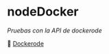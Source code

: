# nodeDocker
*Pruebas con la API de dockerode*

:link: [Dockerode]( https://www.npmjs.com/package/dockerode)

